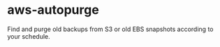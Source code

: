 aws-autopurge
=============

Find and purge old backups from S3 or old EBS snapshots according to your schedule.